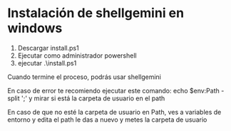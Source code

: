 # Instalación de shellgemini en windows

1. Descargar install.ps1
2. Ejecutar como administrador powershell
3. ejecutar .\install.ps1

Cuando termine el proceso, podrás usar shellgemini

En caso de error te recomiendo ejecutar este comando: echo $env:Path -split ';' y mirar si está la carpeta de usuario en el path

En caso de que no esté la carpeta de usuario en Path, ves a variables de entorno y edita el path le das a nuevo y metes la carpeta de usuario 
